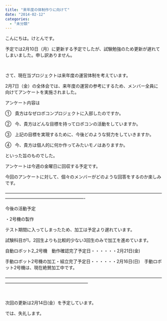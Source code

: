 ```yaml
---
title: "来年度の体制作りに向けて"
date: "2014-02-12"
categories: 
  - "未分類"
---
```


こんにちは。けとんです。

予定では2月10日（月）に更新する予定でしたが、試験勉強のため更新が遅れてしまいました。申し訳ありません。

 

さて、現在当プロジェクトは来年度の運営体制を考えています。

2月7日（金）の全体会では、来年度の運営の参考にするため、メンバー全員に向けてアンケートを実施されました。

アンケート内容は

①   貴方はなぜロボコンプロジェクトに入部したのですか。

②   今、貴方はどんな目標を持ってロボコンの活動をしていますか。

③   上記の目標を実現するために、今後どのような努力をしていきますか。

④   今、貴方は個人的に何か作ってみたいモノはありますか。

といった旨のものでした。

アンケートは今週の金曜日に回収する予定です。

今回のアンケートに対して、個々のメンバーがどのような回答をするのか楽しみです。

——————————————————————————————————————————————————————-

今後の活動予定

・2号機の製作

テスト期間に入ってしまったため、加工は予定より遅れています。

試験科目が1，2回生よりも比較的少ない3回生のみで加工を進めています。

自動ロボット2\_2号機　動作確認完了予定日・・・・・・2月21日(金)

手動ロボット2号機の加工・組立完了予定日・・・・・・2月16日(日)　手動ロボット2号機は、現在絶賛加工中です。

———————————————————————————————————————————————————————

 

次回の更新は2月14日(金）を予定しています。

では、失礼します。
